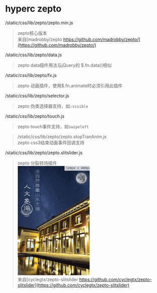 hyperc zepto
======
/static/css/lib/zepto/zepto.min.js    
>zepto核心版本  
>来自[madrobby/zepto https://github.com/madrobby/zepto/](https://github.com/madrobby/zepto/)  

/static/css/lib/zepto/data.js    
>zepto data插件用法与jQuery的 $.fn.data()相似  

/static/css/lib/zepto/fx.js    
>zepto 动画插件，使用$.fn.animate时必须引用此插件  

/static/css/lib/zepto/selector.js    
>zepto 伪类选择器支持，如```:visible```  

/static/css/lib/zepto/touch.js    
>zepto touch事件支持，如```swipeleft```  

>/static/css/lib/zepto/zepto.stopTranAnim.js    
>zepto css3结束动画事件回调支持  

/static/css/lib/zepto/zepto.slitslider.js    
>zepto 分裂转场插件  
>![效果](https://raw.githubusercontent.com/cyclegtx/hyperc/master/images/cases/zepto.slitslider.gif)  
>来自[cyclegtx/zepto-slitslider https://github.com/cyclegtx/zepto-slitslider](https://github.com/cyclegtx/zepto-slitslider)  



